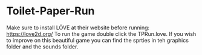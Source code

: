 # Toilet-Paper-Run
Make sure to install LÖVE at their website before running: https://love2d.org/
To run the game double click the TPRun.love. If you wish to improve on this beautiful game you can find the sprties in teh graphics folder and the sounds folder.
